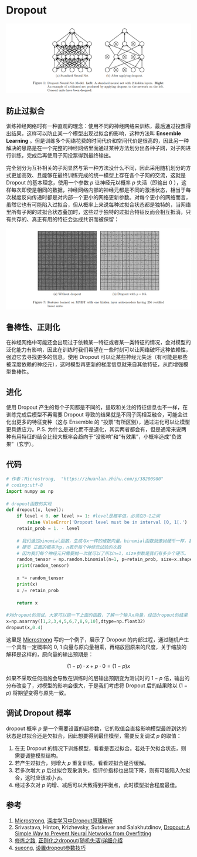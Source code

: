# Dropout

![img1](img/1.png)

## 防止过拟合

训练神经网络时有一种直观的理念：使用不同的神经网络来训练，最后通过投票得出结果，这样可以防止某一个模型出现过拟合的影响，这种方法叫 **Ensemble Learning** 。但是训练多个网络花费的时间代价和空间代价是很高的，因此另一种解决的思路是在一个完整的神经网络里面通过某种方法划分出各种子网，对子网进行训练，完成后再使用子网投票得到最终输出。

完全划分为互补相关的子网显然与第一种方法没什么不同，因此采用随机划分的方式更加高效、且能够在最终训练完成的统一模型上存在各个子网的交流，这就是 Dropout 的基本理念，使用一个参数 $p$ 让神经元以概率 $p$ 失活（即输出 0 ），这样每次即使是相同的数据，神经网络内部的神经元都是不同的激活状态，相当于每次梯度反向传递时都是对内部一个更小的网络更新参数。对每个更小的网络而言，虽然它也有可能陷入过拟合，但从概率上来说每种过拟合状态都是独特的，当网络里所有子网的过拟合状态叠加时，这些过于独特的过拟合特征反而会相互抵消，只有共存的、真正有用的特征会达成共识而被保留：

![img2](img/2.png)

## 鲁棒性、正则化

在神经网络中可能还会出现过于依赖某一特征或者某一类特征的情况，会对模型的泛化能力有影响，因此在训练时我们希望在一些时刻可以让网络破坏这种依赖性，强迫它去寻找更多的信息。使用 Dropout 可以让某些神经元失活（有可能是那些被深度依赖的神经元），这时模型再更新的梯度信息就来自其他特征，从而增强模型鲁棒性。

## 进化

使用 Dropout 产生的每个子网都是不同的，提取和关注的特征信息也不一样，在训练完成后模型不再需要 Dropout 导致的结果就是不同子网相互融合，可能会进化出更多的特征变种（这与 Ensemble 的 “投票”有所区别），通过进化可以让模型更具适应力。P.S. 为什么是进化而不是退化，其实两者都会有，但是通常来说两种有用特征的结合比较大概率会趋向于“没影响”和“有效果”，小概率造成“负效果”（玄学）。

## 代码

```python
# 作者：Microstrong,  "https://zhuanlan.zhihu.com/p/38200980"
# coding:utf-8
import numpy as np

# dropout函数的实现
def dropout(x, level):
    if level < 0. or level >= 1: #level是概率值，必须在0~1之间
        raise ValueError('Dropout level must be in interval [0, 1[.')
    retain_prob = 1. - level

    # 我们通过binomial函数，生成与x一样的维数向量。binomial函数就像抛硬币一样，我们可以把每个神经元当做抛硬币一样
    # 硬币 正面的概率为p，n表示每个神经元试验的次数
    # 因为我们每个神经元只需要抛一次就可以了所以n=1，size参数是我们有多少个硬币。
    random_tensor = np.random.binomial(n=1, p=retain_prob, size=x.shape) #即将生成一个0、1分布的向量，0表示这个神经元被屏蔽，不工作了，也就是dropout了
    print(random_tensor)

    x *= random_tensor
    print(x)
    x /= retain_prob

    return x

#对dropout的测试，大家可以跑一下上面的函数，了解一个输入x向量，经过dropout的结果  
x=np.asarray([1,2,3,4,5,6,7,8,9,10],dtype=np.float32)
dropout(x,0.4)
```

这里是 [Microstrong](https://www.zhihu.com/people/MicrostrongAI) 写的一个例子，展示了 Dropout 的内部过程，通过随机产生一个具有一定概率的 0, 1 向量与原向量相乘，再缩放回原来的尺度，关于缩放的解释是这样的，原向量的输出预期是：

$$
(1-p)\cdot x+p\cdot 0 = (1-p)x
$$

如果不采取任何措施会导致在训练时的层输出预期变为测试时的 $1-p$ 倍，输出的分布改变了，对模型的影响会很大，于是我们考虑将 Dropout 后的结果除以 $(1-p)$ 将期望变得与原先一致。

## 调试 Dropout 概率

dropout 概率 $p$ 是一个需要设置的超参数，它的取值会直接影响模型最终到达的状态是过拟合还是欠拟合，因此想要得到最佳模型，需要反复调试 $p$ 的取值：

1. 在无 Dropout 的情况下训练模型，看看是否过拟合。若处于欠拟合状态，则需要调整模型结构。
2. 若产生过拟合，则增大 $p$ 重复训练，看看过拟合是否缓解。
3. 若多次增大 $p$ 后过拟合现象消失，但评价指标也出现下降，则有可能陷入欠拟合，这时应该减小 $p$。
4. 经过多次对 $p$ 的增、减后可以大致得到平衡点，此时模型拟合程度最佳。

## 参考

1.  [Microstrong](https://www.zhihu.com/people/MicrostrongAI), [深度学习中Dropout原理解析]( [Microstrong](https://www.zhihu.com/people/MicrostrongAI))
2. Srivastava, Hinton, Krizhevsky, Sutskever and Salakhutdinov, [Dropout: A Simple Way to Prevent Neural Networks from Overfitting](https://wtf-deeplearning.github.io/optimization-regularization/srivastava14a.pdf)
3. [修炼之路](https://xiulian.blog.csdn.net/), [正则化之dropout(随机失活)详细介绍](https://blog.csdn.net/sinat_29957455/article/details/81023154)
4.  [sueong](https://blog.csdn.net/sueong), [设置dropout参数技巧](https://blog.csdn.net/sueong/article/details/125794554)

